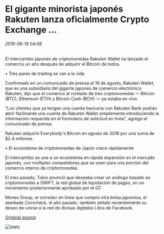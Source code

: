 # El gigante minorista japonés Rakuten lanza oficialmente Crypto Exchange ...

###### 2019-08-19 04:08

El intercambio japonés de criptomonedas Rakuten Wallet ha lanzado el comercio un año después de adquirir el Bitcoin de todos.

• Tres pares de trading se van a la vida

Confirmado en un comunicado de prensa el 19 de agosto, Rakuten Wallet, que es una subsidiaria del gigante japonés de comercio electrónico Rakuten, dijo que el comercio al contado de tres criptomonedas — Bitcoin (BTC), Ethereum (ETH) y Bitcoin Cash (BCH) — ya estaba en vivo.

"Los clientes que ya tengan una cuenta bancaria con Rakuten Bank podrán abrir fácilmente una cuenta de Rakuten Wallet simplemente introduciendo la información requerida en el formulario de solicitud en línea", agregó el comunicado de prensa.

Rakuten adquirió Everybody's Bitcoin en agosto de 2018 por una suma de $2.4 millones.

• El ecosistema de criptomonedas de Japón crece rápidamente

El intercambio se une a un ecosistema en rápida expansión en el mercado japonés, con múltiples competidores que se unen para una porción del comercio interno de criptomonedas.

El mes pasado, Tokio anunció que deseaba crear un análogo basado en criptomonedas a SWIFT, la red global de liquidación de pagos, en un movimiento posteriormente aprobado por el G7.

Monex Group, el corredor en línea que compró otra bolsa japonesa, el asediado Coincheck, el año pasado, también señaló recientemente su deseo de unirse a la red de divisas digitales Libra de Facebook.

[Original source](https://cointelegraph.com/news/japans-retail-giant-rakuten-officially-launches-crypto-exchange)

![stats](https://c.statcounter.com/11760860/0/a89fa40b/1/ "stats")